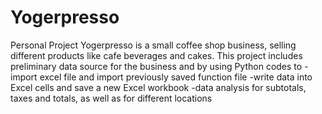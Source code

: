 # Yogerpresso
Personal Project
Yogerpresso is a small coffee shop business, selling different products like cafe beverages and cakes.
This project includes preliminary data source for the business and by using Python codes to
-import excel file and import previously saved function file
-write data into Excel cells and save a new Excel workbook
-data analysis for subtotals, taxes and totals, as well as for different locations
